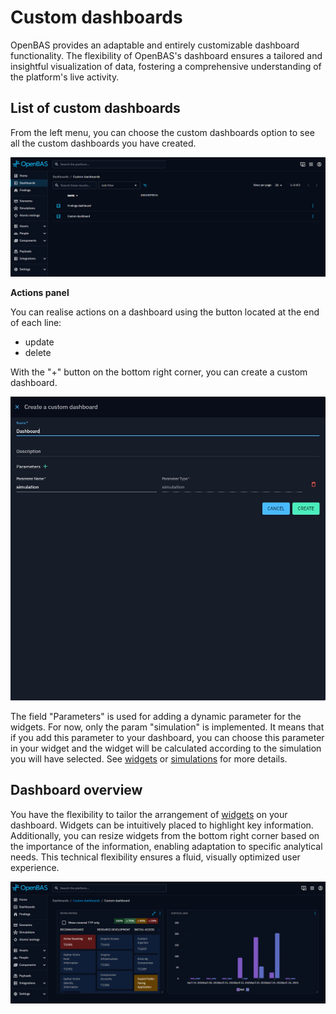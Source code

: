 # Custom dashboards

OpenBAS provides an adaptable and entirely customizable dashboard functionality. The flexibility of OpenBAS's dashboard
ensures a tailored and insightful visualization of data, fostering a comprehensive understanding of the platform's
live activity.

## List of custom dashboards

From the left menu, you can choose the custom dashboards option to see all the custom dashboards you have created.

![List of custom dashboards](assets/list_custom_dashboards.png)

**Actions panel**

You can realise actions on a dashboard using the button located at the end of each line:

- update
- delete

With the "+" button on the bottom right corner, you can create a custom dashboard.

![Create a custom dashboard](assets/create-custom-dashboard.png)

The field "Parameters" is used for adding a dynamic parameter for the widgets. For now, only the param "simulation" is implemented.
It means that if you add this parameter to your dashboard, you can choose this parameter in your widget and the widget will be calculated according to the simulation you will have selected.
See [widgets](../widgets/widgets.md) or [simulations](../../simulation.md) for more details.

## Dashboard overview

You have the flexibility to tailor the arrangement of [widgets](../widgets/widgets.md) on your dashboard.
Widgets can be intuitively placed to highlight key information. Additionally, you can resize widgets from the bottom
right corner based on the importance of the information, enabling adaptation to specific analytical needs. This
technical flexibility ensures a fluid, visually optimized user experience.

![Dashboard overview](assets/dashboard-overview.png)
